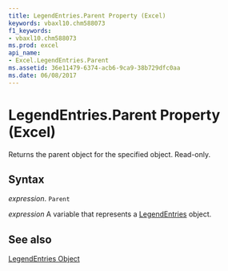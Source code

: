 ```yaml
---
title: LegendEntries.Parent Property (Excel)
keywords: vbaxl10.chm588073
f1_keywords:
- vbaxl10.chm588073
ms.prod: excel
api_name:
- Excel.LegendEntries.Parent
ms.assetid: 36e11479-6374-acb6-9ca9-38b729dfc0aa
ms.date: 06/08/2017
---
```



# LegendEntries.Parent Property (Excel)

Returns the parent object for the specified object. Read-only.


## Syntax

 _expression_. `Parent`

 _expression_ A variable that represents a [LegendEntries](Excel.LegendEntries(object).md) object.


## See also


[LegendEntries Object](Excel.LegendEntries(object).md)

